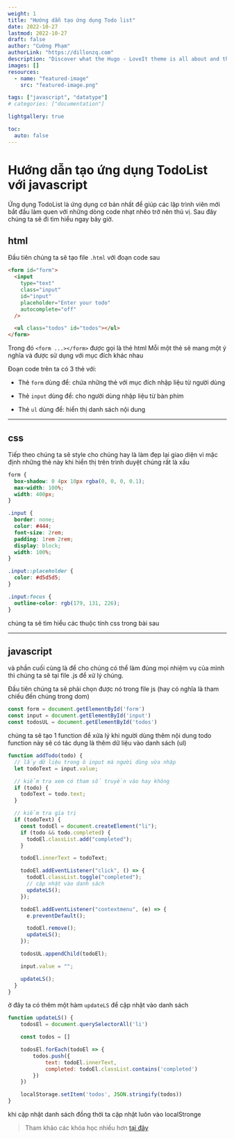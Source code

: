 ```yaml
---
weight: 1
title: "Hướng dẫn tạo ứng dụng Todo list"
date: 2022-10-27
lastmod: 2022-10-27
draft: false
author: "Cường Phạm"
authorLink: "https://dillonzq.com"
description: "Discover what the Hugo - LoveIt theme is all about and the core-concepts behind it."
images: []
resources:
  - name: "featured-image"
    src: "featured-image.png"

tags: ["javascript", "datatype"]
# categories: ["documentation"]

lightgallery: true

toc:
  auto: false
---
```

# Hướng dẫn tạo ứng dụng TodoList với javascript

Ứng dụng TodoList là ứng dụng cơ bản nhất để giúp các lập trình viên mới bắt đầu làm quen với những dòng code nhạt nhẽo trở nên thú vị. Sau đây chúng ta sẽ đi tìm hiểu ngay bây giờ.

## html

Đầu tiên chúng ta sẽ tạo file `.html` với đoạn code sau

```html
<form id="form">
  <input
    type="text"
    class="input"
    id="input"
    placeholder="Enter your todo"
    autocomplete="off"
  />

  <ul class="todos" id="todos"></ul>
</form>
```

Trong đó `<form ...></form>` được gọi là thẻ html
Mỗi một thẻ sẽ mang một ý nghĩa và được sử dụng với mục đích khác nhau

Đoạn code trên ta có 3 thẻ với:

- Thẻ `form` dùng để: chứa những thẻ với mục đích nhập liệu từ người dùng

- Thẻ `input` dùng để: cho người dùng nhập liệu từ bàn phím

- Thẻ `ul` dùng để: hiển thị danh sách nội dung

---

## css

Tiếp theo chúng ta sẽ style cho chúng hay là làm đẹp lại giao diện vì mặc định những thẻ này khi hiển thị trên trình duyệt chúng rất là xấu

```css
form {
  box-shadow: 0 4px 10px rgba(0, 0, 0, 0.1);
  max-width: 100%;
  width: 400px;
}

.input {
  border: none;
  color: #444;
  font-size: 2rem;
  padding: 1rem 2rem;
  display: block;
  width: 100%;
}

.input::placeholder {
  color: #d5d5d5;
}

.input:focus {
  outline-color: rgb(179, 131, 226);
}
```

chúng ta sẽ tìm hiểu các thuộc tính css trong bài sau

---

## javascript

và phần cuối cùng là để cho chúng có thể làm đúng mọi nhiệm vụ của mình thì chúng ta sẽ tại file .js để xử lý chúng.

Đầu tiên chúng ta sẽ phải chọn được nó trong file js (hay có nghĩa là tham chiếu đến chúng trong dom)

```js
const form = document.getElementById('form')
const input = document.getElementById('input')
const todosUL = document.getElementById('todos')
```

chúng ta sẽ tạo 1 function để xửa lý khi người dùng thêm nội dung todo
function này sẽ có tác dụng là thêm dữ liệu vào danh sách (ul)

```js
function addTodo(todo) {
  // lấy dữ liệu trong ô input mà người dùng vừa nhập 
  let todoText = input.value;

  // kiểm tra xem có tham số truyền vào hay không 
  if (todo) {
    todoText = todo.text;
  }

  // kiểm tra gía trị 
  if (todoText) {
    const todoEl = document.createElement("li");
    if (todo && todo.completed) {
      todoEl.classList.add("completed");
    }

    todoEl.innerText = todoText;

    todoEl.addEventListener("click", () => {
      todoEl.classList.toggle("completed");
      // cập nhật vào danh sách
      updateLS();
    });

    todoEl.addEventListener("contextmenu", (e) => {
      e.preventDefault();

      todoEl.remove();
      updateLS();
    });

    todosUL.appendChild(todoEl);

    input.value = "";

    updateLS();
  }
}
```

ở đây ta có thêm một hàm `updateLS` để cập nhật vào danh sách 

```js
function updateLS() {
    todosEl = document.querySelectorAll('li')

    const todos = []

    todosEl.forEach(todoEl => {
        todos.push({
            text: todoEl.innerText,
            completed: todoEl.classList.contains('completed')
        })
    })

    localStorage.setItem('todos', JSON.stringify(todos))
}
```

khi cập nhật danh sách đồng thời ta cập nhật luôn vào localStronge

> Tham khảo các khóa học nhiều hơn [tại đây](https://techmaster.vn/)